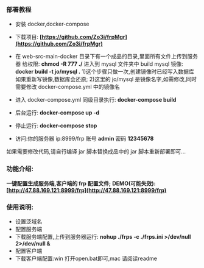 ### 部署教程
- 安装 docker,docker-compose
- 下载项目: **[https://github.com/Zo3i/frpMgr](https://github.com/Zo3i/frpMgr)**
- 在 web-src-main-docker 目录下有一个成品的目录,里面所有文件上传到服务器
给权限: **chmod -R 777 ./**
进入到 mysql 文件夹中 build mysql 镜像: **docker build -t jo/mysql .**
1)这个步骤只做一次,创建镜像时已经写入数据库如果重新写镜像,数据库会还原;
2)这里的 jo/mysql 是镜像名字,如需修改,同时需要修改 docker-compose.yml 中的镜像名

- 进入 docker-compose.yml 同级目录执行: **docker-compose build**
- 后台运行: **docker-compose up -d**
- 停止运行: **docker-compose stop**
- 访问:你的服务器 ip:8999/frp 账号 **admin** 密码 **12345678**

如果需要修改代码,请自行编译 jar 脚本替换成品中的 jar 脚本重新部署即可...

### 功能介绍:
**一键配置生成服务端,客户端的 frp 配置文件;**
**DEMO(可能失效): [http://47.88.169.121:8999/frp](http://47.88.169.121:8999/frp)**

### 使用说明:
- 设置泛域名
- 配置服务端
- 下载服务端配置,上传到服务器运行: **nohup ./frps -c ./frps.ini >/dev/null 2>/dev/null &**
- 配置客户端
- 下载客户端配置:win 打开open.bat即可,mac 请阅读readme
